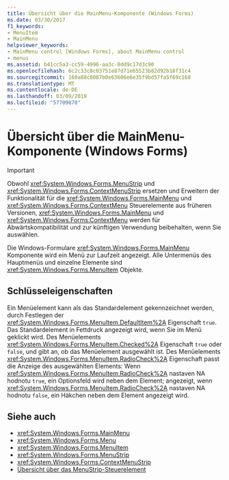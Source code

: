 ```yaml
---
title: Übersicht über die MainMenu-Komponente (Windows Forms)
ms.date: 03/30/2017
f1_keywords:
- MenuItem
- MainMenu
helpviewer_keywords:
- MainMenu control [Windows Forms], about MainMenu control
- menus
ms.assetid: b41cc5a3-cc59-4996-aa3c-8dd9c17d3c90
ms.openlocfilehash: 6c2c33c8c03751e87d71e65523b82d92b18f31c4
ms.sourcegitcommit: 160a88c8087b0e63606e6e35f9bd57fa5f69c168
ms.translationtype: MT
ms.contentlocale: de-DE
ms.lasthandoff: 03/09/2019
ms.locfileid: "57709870"
---
```

# <a name="mainmenu-component-overview-windows-forms"></a>Übersicht über die MainMenu-Komponente (Windows Forms)
> [!IMPORTANT]
>  Obwohl <xref:System.Windows.Forms.MenuStrip> und <xref:System.Windows.Forms.ContextMenuStrip> ersetzen und Erweitern der Funktionalität für die <xref:System.Windows.Forms.MainMenu> und <xref:System.Windows.Forms.ContextMenu> Steuerelemente aus früheren Versionen, <xref:System.Windows.Forms.MainMenu> und <xref:System.Windows.Forms.ContextMenu> werden für Abwärtskompatibilität und zur künftigen Verwendung beibehalten, wenn Sie auswählen.  
  
 Die Windows-Formulare <xref:System.Windows.Forms.MainMenu> Komponente wird ein Menü zur Laufzeit angezeigt. Alle Untermenüs des Hauptmenüs und einzelne Elemente sind <xref:System.Windows.Forms.MenuItem> Objekte.  
  
## <a name="key-properties"></a>Schlüsseleigenschaften  
 Ein Menüelement kann als das Standardelement gekennzeichnet werden, durch Festlegen der <xref:System.Windows.Forms.MenuItem.DefaultItem%2A> Eigenschaft `true`. Das Standardelement in Fettdruck angezeigt wird, wenn Sie im Menü geklickt wird. Des Menüelements <xref:System.Windows.Forms.MenuItem.Checked%2A> Eigenschaft `true` oder `false`, und gibt an, ob das Menüelement ausgewählt ist. Des Menüelements <xref:System.Windows.Forms.MenuItem.RadioCheck%2A> Eigenschaft passt die Anzeige des ausgewählten Elements: Wenn <xref:System.Windows.Forms.MenuItem.RadioCheck%2A> nastaven NA hodnotu `true`, ein Optionsfeld wird neben dem Element; angezeigt, wenn <xref:System.Windows.Forms.MenuItem.RadioCheck%2A> nastaven NA hodnotu `false`, ein Häkchen neben dem Element angezeigt wird.  
  
## <a name="see-also"></a>Siehe auch
- <xref:System.Windows.Forms.MainMenu>
- <xref:System.Windows.Forms.Menu>
- <xref:System.Windows.Forms.MenuItem>
- <xref:System.Windows.Forms.MenuStrip>
- <xref:System.Windows.Forms.ContextMenuStrip>
- [Übersicht über das MenuStrip-Steuerelement](menustrip-control-overview-windows-forms.md)
